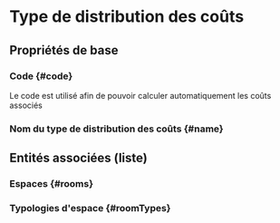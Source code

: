 <!--- THIS FILE IS GENERATED PLEASE DO NOT EDIT IT DIRECTLY --->
# Type de distribution des coûts



## Propriétés de base

### Code {#code}
        
Le code est utilisé afin de pouvoir calculer automatiquement les coûts associés
### Nom du type de distribution des coûts {#name}
        




## Entités associées (liste)

### Espaces {#rooms}
        

### Typologies d'espace {#roomTypes}
        




